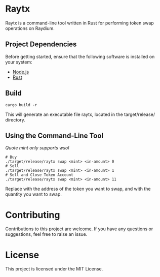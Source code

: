 # Raytx

Raytx is a command-line tool written in Rust for performing token swap operations on Raydium.

## Project Dependencies

Before getting started, ensure that the following software is installed on your system:

- [Node.js](https://nodejs.org/)
- [Rust](https://www.rust-lang.org/)


## Build
```
cargo build -r
```
This will generate an executable file raytx, located in the target/release/ directory.

## Using the Command-Line Tool
*Quote mint only supports wsol*
```
# Buy
./target/release/raytx swap <mint> <in-amount> 0
# Sell
./target/release/raytx swap <mint> <in-amount> 1
# Sell and Close Token Account
./target/release/raytx swap <mint> <in-amount> 11
```
Replace <mint> with the address of the token you want to swap, and <amount> with the quantity you want to swap.

# Contributing
Contributions to this project are welcome. If you have any questions or suggestions, feel free to raise an issue.

# License
This project is licensed under the MIT License.
